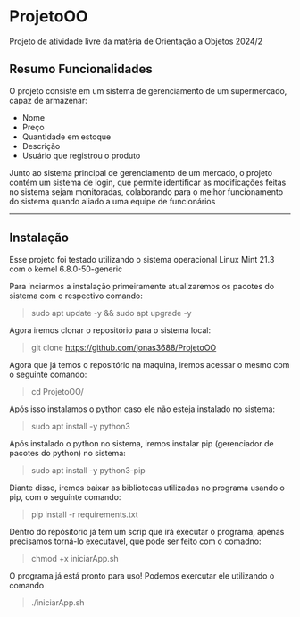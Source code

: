 # ProjetoOO
Projeto de atividade livre da matéria de Orientação a Objetos 2024/2

## Resumo Funcionalidades
O projeto consiste em um sistema de gerenciamento de um supermercado, capaz de armazenar:

- Nome
- Preço
- Quantidade em estoque
- Descrição
- Usuário que registrou o produto

Junto ao sistema principal de gerenciamento de um mercado, o projeto contém um sistema de login, que permite identificar as modificações feitas no sistema
sejam monitoradas, colaborando para o melhor funcionamento do sistema quando aliado a uma equipe de funcionários

---

## Instalação
Esse projeto foi testado utilizando o sistema operacional Linux Mint 21.3 com o kernel 6.8.0-50-generic

Para inciarmos a instalação primeiramente atualizaremos os pacotes do sistema com o respectivo comando:
>sudo apt update -y && sudo apt upgrade -y

Agora iremos clonar o repositório para o sistema local:
>git clone https://github.com/jonas3688/ProjetoOO

Agora que já temos o repositório na maquina, iremos acessar o mesmo com o seguinte comando:
>cd ProjetoOO/

Após isso instalamos o python caso ele não esteja instalado no sistema:
>sudo apt install -y python3

Após instalado o python no sistema, iremos instalar pip (gerenciador de pacotes do python) no sistema:
>sudo apt install -y python3-pip

Diante disso, iremos baixar as bibliotecas utilizadas no programa usando o pip, com o seguinte comando:
>pip install -r requirements.txt

Dentro do repósitorio já tem um scrip que irá executar o programa, apenas precisamos torná-lo executavel, que pode ser feito com o comadno:
>chmod +x iniciarApp.sh

O programa já está pronto para uso! Podemos exercutar ele utilizando o comando 
>./iniciarApp.sh
